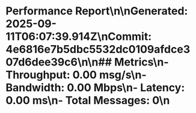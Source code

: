 # Performance Report\n\n**Generated:** 2025-09-11T06:07:39.914Z\n**Commit:** 4e6816e7b5dbc5532dc0109afdce307d6dee39c6\n\n## Metrics\n- **Throughput:** 0.00 msg/s\n- **Bandwidth:** 0.00 Mbps\n- **Latency:** 0.00 ms\n- **Total Messages:** 0\n